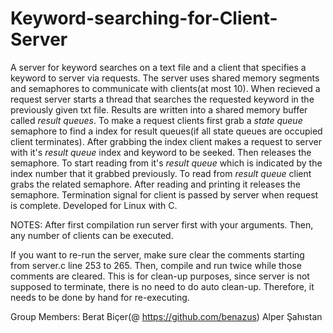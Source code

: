 # Keyword-searching-for-Client-Server
A server for keyword searches on a text file and a client that specifies a keyword to server via requests.
The server uses shared memory segments and semaphores to communicate with clients(at most 10). When recieved a request server starts a thread that searches the requested keyword in the previously given txt file. Results are written into a shared memory buffer called *result queues*. To make a request clients first grab a *state queue* semaphore to find a index for result queues(if all state queues are occupied client terminates). After grabbing the index client makes a request to server with it's *result queue* index and keyword to be seeked. Then releases the semaphore. To start reading from it's *result queue* which is indicated by the index number that it grabbed previously. To read from *result queue* client grabs the related semaphore. After reading and printing it releases the semaphore. Termination signal for client is passed by server when request is complete. Developed for Linux with C.


NOTES:
After first compilation run server first with your arguments. Then, any number of clients can be executed.

If you want to re-run the server, make sure clear the comments starting from server.c line 253 to 265. Then, compile and run twice while those comments are cleared. This is for clean-up purposes, since server is not supposed to terminate, there is no need to do auto clean-up. Therefore, it needs to be done by hand for re-executing.

Group Members: Berat Biçer(@ https://github.com/benazus) Alper Şahıstan
